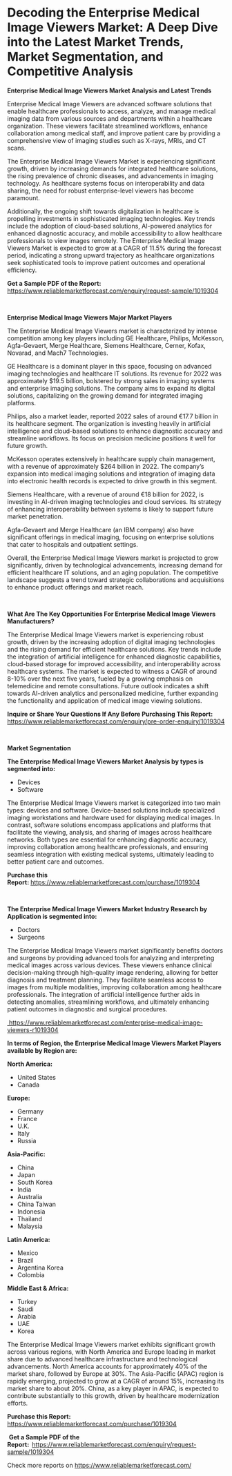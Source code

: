 <p><h1>Decoding the Enterprise Medical Image Viewers Market: A Deep Dive into the Latest Market Trends, Market Segmentation, and Competitive Analysis</h1></p><p><strong>Enterprise Medical Image Viewers Market Analysis and Latest Trends</strong></p>
<p><p>Enterprise Medical Image Viewers are advanced software solutions that enable healthcare professionals to access, analyze, and manage medical imaging data from various sources and departments within a healthcare organization. These viewers facilitate streamlined workflows, enhance collaboration among medical staff, and improve patient care by providing a comprehensive view of imaging studies such as X-rays, MRIs, and CT scans.</p><p>The Enterprise Medical Image Viewers Market is experiencing significant growth, driven by increasing demands for integrated healthcare solutions, the rising prevalence of chronic diseases, and advancements in imaging technology. As healthcare systems focus on interoperability and data sharing, the need for robust enterprise-level viewers has become paramount. </p><p>Additionally, the ongoing shift towards digitalization in healthcare is propelling investments in sophisticated imaging technologies. Key trends include the adoption of cloud-based solutions, AI-powered analytics for enhanced diagnostic accuracy, and mobile accessibility to allow healthcare professionals to view images remotely. The Enterprise Medical Image Viewers Market is expected to grow at a CAGR of 11.5% during the forecast period, indicating a strong upward trajectory as healthcare organizations seek sophisticated tools to improve patient outcomes and operational efficiency.</p></p>
<p><strong>Get a Sample PDF of the Report:&nbsp;</strong> <a href="https://www.reliablemarketforecast.com/enquiry/request-sample/1019304?utm_campaign=2456&utm_medium=2&utm_source=Github&utm_content=ia&utm_term=21032025&utm_id=enterprise-medical-image-viewers">https://www.reliablemarketforecast.com/enquiry/request-sample/1019304</a></p>
<p>&nbsp;</p>
<p><strong>Enterprise Medical Image Viewers Major Market Players</strong></p>
<p><p>The Enterprise Medical Image Viewers market is characterized by intense competition among key players including GE Healthcare, Philips, McKesson, Agfa-Gevaert, Merge Healthcare, Siemens Healthcare, Cerner, Kofax, Novarad, and Mach7 Technologies. </p><p>GE Healthcare is a dominant player in this space, focusing on advanced imaging technologies and healthcare IT solutions. Its revenue for 2022 was approximately $19.5 billion, bolstered by strong sales in imaging systems and enterprise imaging solutions. The company aims to expand its digital solutions, capitalizing on the growing demand for integrated imaging platforms.</p><p>Philips, also a market leader, reported 2022 sales of around €17.7 billion in its healthcare segment. The organization is investing heavily in artificial intelligence and cloud-based solutions to enhance diagnostic accuracy and streamline workflows. Its focus on precision medicine positions it well for future growth.</p><p>McKesson operates extensively in healthcare supply chain management, with a revenue of approximately $264 billion in 2022. The company’s expansion into medical imaging solutions and integration of imaging data into electronic health records is expected to drive growth in this segment.</p><p>Siemens Healthcare, with a revenue of around €18 billion for 2022, is investing in AI-driven imaging technologies and cloud services. Its strategy of enhancing interoperability between systems is likely to support future market penetration.</p><p>Agfa-Gevaert and Merge Healthcare (an IBM company) also have significant offerings in medical imaging, focusing on enterprise solutions that cater to hospitals and outpatient settings.</p><p>Overall, the Enterprise Medical Image Viewers market is projected to grow significantly, driven by technological advancements, increasing demand for efficient healthcare IT solutions, and an aging population. The competitive landscape suggests a trend toward strategic collaborations and acquisitions to enhance product offerings and market reach.</p></p>
<p>&nbsp;</p>
<p><strong>What Are The Key Opportunities For Enterprise Medical Image Viewers Manufacturers?</strong></p>
<p><p>The Enterprise Medical Image Viewers market is experiencing robust growth, driven by the increasing adoption of digital imaging technologies and the rising demand for efficient healthcare solutions. Key trends include the integration of artificial intelligence for enhanced diagnostic capabilities, cloud-based storage for improved accessibility, and interoperability across healthcare systems. The market is expected to witness a CAGR of around 8-10% over the next five years, fueled by a growing emphasis on telemedicine and remote consultations. Future outlook indicates a shift towards AI-driven analytics and personalized medicine, further expanding the functionality and application of medical image viewing solutions.</p></p>
<p><strong>Inquire or Share Your Questions If Any Before Purchasing This Report:</strong> <a href="https://www.reliablemarketforecast.com/enquiry/pre-order-enquiry/1019304?utm_campaign=2456&utm_medium=2&utm_source=Github&utm_content=ia&utm_term=21032025&utm_id=enterprise-medical-image-viewers">https://www.reliablemarketforecast.com/enquiry/pre-order-enquiry/1019304</a></p>
<p>&nbsp;</p>
<p><strong>Market Segmentation</strong></p>
<p><strong>The Enterprise Medical Image Viewers Market Analysis by types is segmented into:</strong></p>
<p><ul><li>Devices</li><li>Software</li></ul></p>
<p><p>The Enterprise Medical Image Viewers market is categorized into two main types: devices and software. Device-based solutions include specialized imaging workstations and hardware used for displaying medical images. In contrast, software solutions encompass applications and platforms that facilitate the viewing, analysis, and sharing of images across healthcare networks. Both types are essential for enhancing diagnostic accuracy, improving collaboration among healthcare professionals, and ensuring seamless integration with existing medical systems, ultimately leading to better patient care and outcomes.</p></p>
<p><strong>Purchase this Report:&nbsp;</strong><a href="https://www.reliablemarketforecast.com/purchase/1019304?utm_campaign=2456&utm_medium=2&utm_source=Github&utm_content=ia&utm_term=21032025&utm_id=enterprise-medical-image-viewers">https://www.reliablemarketforecast.com/purchase/1019304</a></p>
<p>&nbsp;</p>
<p><strong>The Enterprise Medical Image Viewers Market Industry Research by Application is segmented into:</strong></p>
<p><ul><li>Doctors</li><li>Surgeons</li></ul></p>
<p><p>The Enterprise Medical Image Viewers market significantly benefits doctors and surgeons by providing advanced tools for analyzing and interpreting medical images across various devices. These viewers enhance clinical decision-making through high-quality image rendering, allowing for better diagnosis and treatment planning. They facilitate seamless access to images from multiple modalities, improving collaboration among healthcare professionals. The integration of artificial intelligence further aids in detecting anomalies, streamlining workflows, and ultimately enhancing patient outcomes in diagnostic and surgical procedures.</p></p>
<p><a href="https://www.reliablemarketforecast.com/enterprise-medical-image-viewers-r1019304?utm_campaign=2456&utm_medium=2&utm_source=Github&utm_content=ia&utm_term=21032025&utm_id=enterprise-medical-image-viewers">&nbsp;https://www.reliablemarketforecast.com/enterprise-medical-image-viewers-r1019304</a></p>
<p><strong>In terms of Region, the Enterprise Medical Image Viewers Market Players available by Region are:</strong></p>
<p>
    <p> <strong> North America: </strong>
        <ul>
            <li>United States</li>
            <li>Canada</li>
        </ul>
        </p> 
    <p> <strong> Europe: </strong>
        <ul>
            <li>Germany</li>
            <li>France</li>
            <li>U.K.</li>
            <li>Italy</li>
            <li>Russia</li>
        </ul>
        </p> 
    <p> <strong> Asia-Pacific: </strong>
        <ul>
            <li>China</li>
            <li>Japan</li>
            <li>South Korea</li>
            <li>India</li>
            <li>Australia</li>
            <li>China Taiwan</li>
            <li>Indonesia</li>
            <li>Thailand</li>
            <li>Malaysia</li>
        </ul>
        </p> 
    <p> <strong> Latin America: </strong>
        <ul>
            <li>Mexico</li>
            <li>Brazil</li>
            <li>Argentina Korea</li>
            <li>Colombia</li>
        </ul>
        </p> 
    <p> <strong> Middle East & Africa: </strong>
        <ul>
            <li>Turkey</li>
            <li>Saudi</li>
            <li>Arabia</li>
            <li>UAE</li>
            <li>Korea</li>
        </ul>
    </p>
    </p>
<p><p>The Enterprise Medical Image Viewers market exhibits significant growth across various regions, with North America and Europe leading in market share due to advanced healthcare infrastructure and technological advancements. North America accounts for approximately 40% of the market share, followed by Europe at 30%. The Asia-Pacific (APAC) region is rapidly emerging, projected to grow at a CAGR of around 15%, increasing its market share to about 20%. China, as a key player in APAC, is expected to contribute substantially to this growth, driven by healthcare modernization efforts.</p></p>
<p><strong>Purchase this Report: </strong><a href="https://www.reliablemarketforecast.com/purchase/1019304?utm_campaign=2456&utm_medium=2&utm_source=Github&utm_content=ia&utm_term=21032025&utm_id=enterprise-medical-image-viewers">https://www.reliablemarketforecast.com/purchase/1019304</a></p>
<p>&nbsp;<strong>Get a Sample PDF of the Report:&nbsp;&nbsp;</strong><a href="https://www.reliablemarketforecast.com/enquiry/request-sample/1019304?utm_campaign=2456&utm_medium=2&utm_source=Github&utm_content=ia&utm_term=21032025&utm_id=enterprise-medical-image-viewers">https://www.reliablemarketforecast.com/enquiry/request-sample/1019304</a></p>
<p><strong></strong></p>
<p>Check more reports on <a href="https://www.reliablemarketforecast.com/?utm_campaign=2456&utm_medium=2&utm_source=Github&utm_content=ia&utm_term=21032025&utm_id=enterprise-medical-image-viewers">https://www.reliablemarketforecast.com/</a></p>